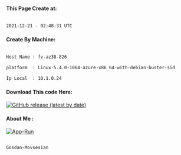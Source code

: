 
   
#### This Page Create at:

```bash

2021-12-21 - 02:48:31 UTC

```

#### Create By Machine:

```bash

Host Name : fv-az38-826

platform  : Linux-5.4.0-1064-azure-x86_64-with-debian-buster-sid

Ip Local  : 10.1.0.24

```
#### Download This code Here:

[![GitHub release (latest by date)](https://img.shields.io/github/v/release/Gosdan-Movsesian/Gosdan?style=for-the-badge&label=Download)](https://github.com/Gosdan-Movsesian/Gosdan/releases) 

</p> 

#### About Me :

[![App-Run](https://github.com/Gosdan-Movsesian/Gosdan/actions/workflows/App-Run.yml/badge.svg)](https://github.com/Gosdan-Movsesian/Gosdan/actions/workflows/App-Run.yml)

```bash

Gosdan-Movsesian

```

